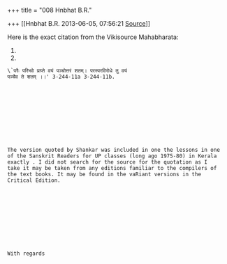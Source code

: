 +++
title = "008 Hnbhat B.R."

+++
[[Hnbhat B.R.	2013-06-05, 07:56:21 [Source](https://groups.google.com/g/samskrita/c/VUODEq7HZU8)]]



Here is the exact citation from the Vikisource Mahabharata:

  

1.  

    

2.  

    

    \`परैः परिभवे प्राप्ते वयं पञ्चोत्तरं शतम्। परस्परविरोधे तु वयं
    पञ्चैव ते शतम् ।।' 3-244-11a 3-244-11b.

    

    

      

    

    

    The version quoted by Shankar was included in one the lessons in one
    of the Sanskrit Readers for UP classes (long ago 1975-80) in Kerala
    exactly . I did not search for the source for the quotation as I
    take it may be taken from any editions familiar to the compilers of
    the text books. It may be found in the vaRiant versions in the
    Critical Edition.

    

    

      

    

    

    With regards

    

    

    

    

